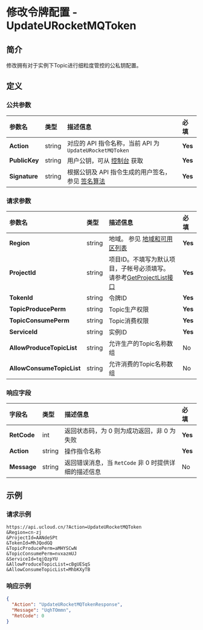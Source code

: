 # 修改令牌配置 - UpdateURocketMQToken

## 简介

修改拥有对于实例下Topic进行细粒度管控的公私钥配置。









## 定义

### 公共参数

| 参数名 | 类型 | 描述信息 | 必填 |
|:---|:---|:---|:---|
| **Action**     | string  | 对应的 API 指令名称，当前 API 为 `UpdateURocketMQToken`                        | **Yes** |
| **PublicKey**  | string  | 用户公钥，可从 [控制台](https://console.ucloud.cn/uapi/apikey) 获取                                             | **Yes** |
| **Signature**  | string  | 根据公钥及 API 指令生成的用户签名，参见 [签名算法](api/summary/signature.md)  | **Yes** |

### 请求参数

| 参数名 | 类型 | 描述信息 | 必填 |
|:---|:---|:---|:---|
| **Region** | string | 地域。 参见 [地域和可用区列表](https://docs.ucloud.cn/api/summary/regionlist) |**Yes**|
| **ProjectId** | string | 项目ID。不填写为默认项目，子帐号必须填写。 请参考[GetProjectList接口](https://docs.ucloud.cn/api/summary/get_project_list) |**Yes**|
| **TokenId** | string | 令牌ID |**Yes**|
| **TopicProducePerm** | string | Topic生产权限 |**Yes**|
| **TopicConsumePerm** | string | Topic消费权限 |**Yes**|
| **ServiceId** | string | 实例ID |**Yes**|
| **AllowProduceTopicList** | string | 允许生产的Topic名称数组 |No|
| **AllowConsumeTopicList** | string | 允许消费的Topic名称数组 |No|

### 响应字段

| 字段名 | 类型 | 描述信息 | 必填 |
|:---|:---|:---|:---|
| **RetCode** | int | 返回状态码，为 0 则为成功返回，非 0 为失败 |**Yes**|
| **Action** | string | 操作指令名称 |**Yes**|
| **Message** | string | 返回错误消息，当 `RetCode` 非 0 时提供详细的描述信息 |No|




## 示例

### 请求示例
    
```
https://api.ucloud.cn/?Action=UpdateURocketMQToken
&Region=cn-zj
&ProjectId=AANdeSPt
&TokenId=MhJQodGQ
&TopicProducePerm=aMHYSCwN
&TopicConsumePerm=nvxazmUJ
&ServiceId=tqjQzpYU
&AllowProduceTopicList=cBgUESqS
&AllowConsumeTopicList=MhbKXyTB
```

### 响应示例
    
```json
{
  "Action": "UpdateURocketMQTokenResponse",
  "Message": "UqhTOmmn",
  "RetCode": 0
}
```





